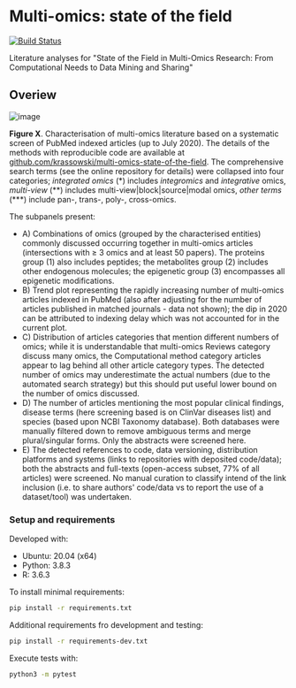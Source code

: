 # Multi-omics: state of the field

[![Build Status](https://travis-ci.com/krassowski/multi-omics-state-of-the-art.svg?token=JhArfvq99eozHLbsktv8&branch=master)](https://travis-ci.com/krassowski/multi-omics-state-of-the-art)

Literature analyses for "State of the Field in Multi-Omics Research: From Computational Needs to Data Mining and Sharing"

## Overiew

![image](https://user-images.githubusercontent.com/5832902/89242343-3f12ef80-d5f9-11ea-96b3-5fe06dfd0e4d.png)

**Figure X**. Characterisation of multi-omics literature based on a systematic screen of PubMed indexed articles (up to July 2020).
The details of the methods with reproducible code are available at [github.com/krassowski/multi-omics-state-of-the-field](https://github.com/krassowski/multi-omics-state-of-the-field).
The comprehensive search terms (see the online repository for details) were collapsed into four categories;
_integrated omics_ (*) includes _integromics_ and _integrative_ omics,
_multi-view_ (\*\*) includes multi-view|block|source|modal omics,
_other terms_ (\*\*\*) include pan-, trans-, poly-, cross-omics.

The subpanels present:
- A) Combinations of omics (grouped by the characterised entities) commonly discussed occurring together in multi-omics articles (intersections with ≥ 3 omics and at least 50 papers).
The proteins group (1) also includes peptides; the metabolites group (2) includes other endogenous molecules; the epigenetic group (3) encompasses all epigenetic modifications.
- B) Trend plot representing the rapidly increasing number of multi-omics articles indexed in PubMed (also after adjusting for the number of articles published in matched journals - data not shown); the dip in 2020 can be attributed to indexing delay which was not accounted for in the current plot.
- C) Distribution of articles categories that mention different numbers of omics; while it is understandable that multi-omics Reviews category discuss many omics, the Computational method category articles appear to lag behind all other article category types.
The detected number of omics may underestimate the actual numbers (due to the automated search strategy) but this should put useful lower bound on the number of omics discussed.
- D) The number of articles mentioning the most popular clinical findings, disease terms (here screening based is on ClinVar diseases list) and species (based upon NCBI Taxonomy database).
Both databases were manually filtered down to remove ambiguous terms and merge plural/singular forms.
Only the abstracts were screened here.
- E) The detected references to code, data versioning, distribution platforms and systems (links to repositories with deposited code/data); both the abstracts and full-texts (open-access subset, 77% of all articles) were screened.
No manual curation to classify intend of the link inclusion (i.e. to share authors' code/data vs to report the use of a dataset/tool) was undertaken.


### Setup and requirements

Developed with:

- Ubuntu: 20.04 (x64)
- Python: 3.8.3
- R: 3.6.3

To install minimal requirements:

```bash
pip install -r requirements.txt
```

Additional requirements fro development and testing:

```bash
pip install -r requirements-dev.txt
```

Execute tests with:

```bash
python3 -m pytest
```
